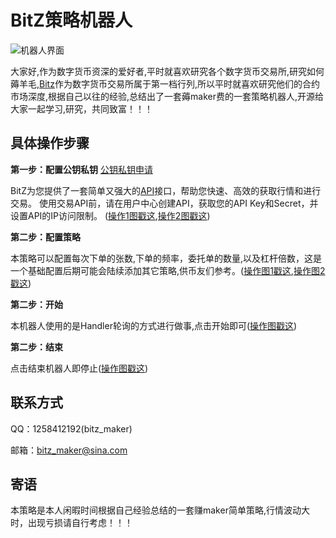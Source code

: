 # BitZ策略机器人
![机器人界面](https://github.com/zhangyizhangyiran/bitz/blob/master/imag/WechatIMG43.jepg)

大家好,作为数字货币资深的爱好者,平时就喜欢研究各个数字货币交易所,研究如何薅羊毛,[Bitz](https://swap.bitz.top/trade)作为数字货币交易所属于第一档行列,所以平时就喜欢研究他们的合约市场深度,根据自己以往的经验,总结出了一套薅maker费的一套策略机器人,开源给大家一起学习,研究，共同致富！！！

## 具体操作步骤

 **第一步：配置公钥私钥**  [公钥私钥申请](https://u.bitz.top/ucenter/api/list)
 
 BitZ为您提供了一套简单又强大的[API](https://apidoc.bitz.top/cn/)接口，帮助您快速、高效的获取行情和进行交易。
使用交易API前，请在用户中心创建API，获取您的API Key和Secret，并设置API的IP访问限制。
([操作1图戳这](https://github.com/zhangyizhangyiran/bitz/blob/master/imag/WechatIMG31.png),[操作2图戳这](https://github.com/zhangyizhangyiran/bitz/blob/master/imag/WechatIMG37.png))


**第二步：配置策略**  

本策略可以配置每次下单的张数,下单的频率，委托单的数量,以及杠杆倍数，这是一个基础配置后期可能会陆续添加其它策略,供币友们参考。([操作图1戳这](https://github.com/zhangyizhangyiran/bitz/blob/master/imag/WechatIMG32.png),[操作图2戳这](https://github.com/zhangyizhangyiran/bitz/blob/master/imag/WechatIMG36.png))


**第二步：开始**  

本机器人使用的是Handler轮询的方式进行做事,点击开始即可([操作图戳这](https://github.com/zhangyizhangyiran/bitz/blob/master/imag/WechatIMG34.png))



**第二步：结束**

点击结束机器人即停止([操作图戳这](https://github.com/zhangyizhangyiran/bitz/blob/master/imag/WechatIMG35.png))


## 联系方式

QQ：1258412192(bitz_maker)

邮箱：bitz_maker@sina.com


## 寄语
本策略是本人闲暇时间根据自己经验总结的一套赚maker简单策略,行情波动大时，出现亏损请自行考虑！！！
